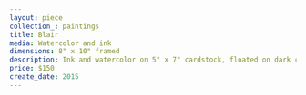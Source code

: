 ```yaml
---
layout: piece
collection_: paintings
title: Blair
media: Watercolor and ink
dimensions: 8" x 10" framed
description: Ink and watercolor on 5" x 7" cardstock, floated on dark charcoal mat in glassed maple frame.
price: $150
create_date: 2015
---
```

